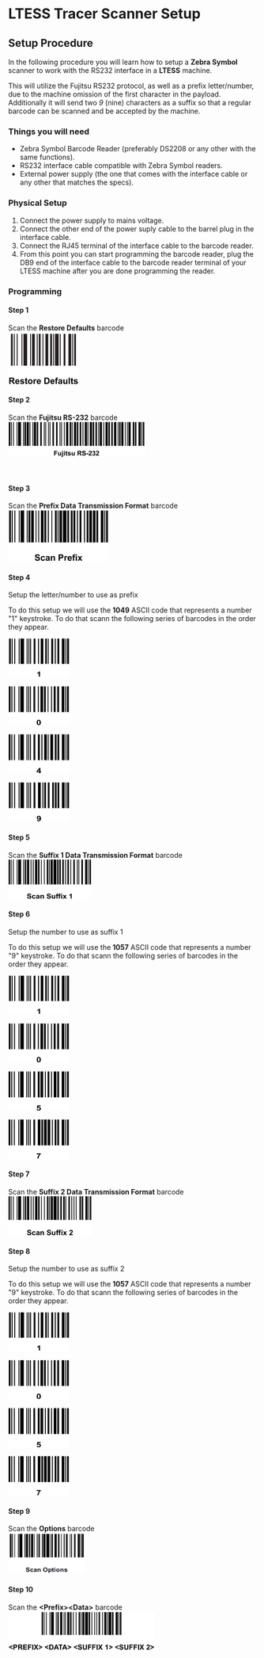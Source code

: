 # LTESS Tracer Scanner Setup

## Setup Procedure

In the following procedure you will learn how to setup a **Zebra Symbol** scanner to work with the RS232 interface in a **LTESS** machine.

This will utilize the Fujitsu RS232 protocol, as well as a prefix letter/number, due to the machine omission of the first character in the payload. Additionally it will send two *9* (nine) characters as a suffix so that a regular barcode can be scanned and be accepted by the machine.

### Things you will need
- Zebra Symbol Barcode Reader (preferably DS2208 or any other with the same functions).
- RS232 interface cable compatible with Zebra Symbol readers.
- External power supply (the one that comes with the interface cable or any other that matches the specs).

### Physical Setup
1. Connect the power supply to mains voltage.
1. Connect the other end of the power suply cable to the barrel plug in the interface cable.
1. Connect the RJ45 terminal of the interface cable to the barcode reader.
1. From this point you can start programming the barcode reader, plug the DB9 end of the interface cable to the barcode reader terminal of your LTESS machine after you are done programming the reader.

### Programming

#### Step 1

Scan the **Restore Defaults** barcode \
![Restore Defaults Barcode](images/defaults.png "Restore Defaults Barcode")

#### Step 2

Scan the **Fujitsu RS-232** barcode \
![Fujitsu RS-232 Barcode](images/fujitsu.png "Fujitsu RS-232 Barcode")

<br>

#### Step 3

Scan the **Prefix Data Transmission Format** barcode \
![Prefix Data Transmission Format Barcode](images/prefix.png "Prefix Data Transmission Format Barcode")

#### Step 4

Setup the letter/number to use as prefix

To do this setup we will use the **1049** ASCII code that represents a number "1" keystroke. To do that scann the following series of barcodes in the order they appear.

![1 Barcode](images/1.png "1 Barcode")

![0 Barcode](images/0.png "0 Barcode")

![4 Barcode](images/4.png "4 Barcode")

![9 Barcode](images/9.png "9 Barcode")

#### Step 5

Scan the **Suffix 1 Data Transmission Format** barcode \
![Suffix 1 Data Transmission Format Barcode](images/suffix.png "Suffix 1 Data Transmission Format Barcode")

#### Step 6

Setup the number to use as suffix 1

To do this setup we will use the **1057** ASCII code that represents a number "9" keystroke. To do that scann the following series of barcodes in the order they appear.

![1 Barcode](images/1.png "1 Barcode")

![0 Barcode](images/0.png "0 Barcode")

![4 Barcode](images/5.png "5 Barcode")

![9 Barcode](images/7.png "7 Barcode")

#### Step 7

Scan the **Suffix 2 Data Transmission Format** barcode \
![Suffix 2 Data Transmission Format Barcode](images/suffix2.png "Suffix 2 Data Transmission Format Barcode")

#### Step 8

Setup the number to use as suffix 2

To do this setup we will use the **1057** ASCII code that represents a number "9" keystroke. To do that scann the following series of barcodes in the order they appear.

![1 Barcode](images/1.png "1 Barcode")

![0 Barcode](images/0.png "0 Barcode")

![4 Barcode](images/5.png "5 Barcode")

![9 Barcode](images/7.png "7 Barcode")

#### Step 9

Scan the **Options** barcode \
![Scan Options Barcode](images/options.png "Scan Options Barcode")

#### Step 10

Scan the **\<Prefix\>\<Data\>** barcode \
![\<Prefix\>\<Data\> Barcode](images/format2.png "\<Prefix\>\<Data\> Barcode")